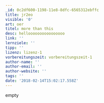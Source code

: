 ```yaml
---
_id: 0c2df600-1198-11e8-8dfc-6565312ebffc
title: jr2eo
visible: '0'
art: oer
titel: more than this
desc: helloooooooooooooooo
link: ''
lernziele: ''
tipp: ''
lizenz: lizenz-1
vorbereitungszeit: vorbereitungszeit-1
author-name: ''
author-email: ''
author-website: ''
tags: ''
date: '2018-02-14T15:02:17.558Z'
---
```

empty
